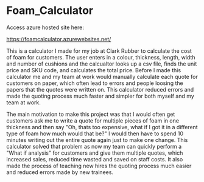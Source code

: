 # Foam_Calculator
Access azure hosted site here:

https://foamcalculator.azurewebsites.net/


This is a calculator I made for my job at Clark Rubber to calculate the cost of foam for customers. The user enters in a colour, thickness, length, width and number of cushions and the calcualtor looks up a csv file, finds the unit price and SKU code, and calculates the total price. Before I made this calculator me and my team at work would manually calculate each quote for customers on paper, which often lead to errors and people loosing the papers that the quotes were written on. This calculator reduced errors and made the quoting process much faster and simpler for both myself and my team at work.

The main motivation to make this project was that I would often get customers ask me to write a quote for multiple pieces of foam in one thickness and then say "Oh, thats too expensive, what if I got it in a different type of foam how much would that be?" I would then have to spend 10 minutes writing out the entire quote again just to make one change. This calculator solved that problem as now my team can quickly perform a "What if analysis" for customers and give them multiple quotes, which increased sales, reduced time wasted and saved on staff costs. It also made the process of teaching new hires the quoting process much easier and reduced errors made by new trainees.
